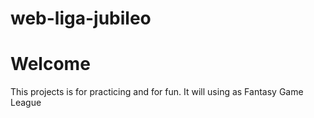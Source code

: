 # web-liga-jubileo

# Welcome

This projects is for practicing and for fun. It will using as Fantasy Game League